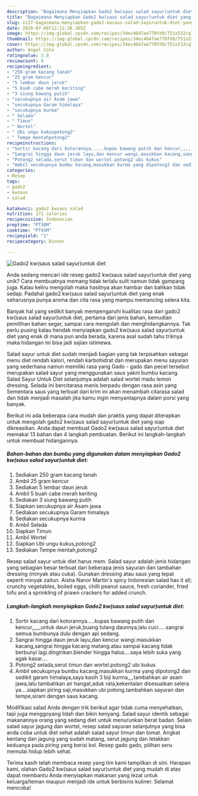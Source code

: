 ```yaml
---
description: "Bagaimana Menyiapkan Gado2 kw(saus salad sayur)untuk diet yang Sempurna"
title: "Bagaimana Menyiapkan Gado2 kw(saus salad sayur)untuk diet yang Sempurna"
slug: 1127-bagaimana-menyiapkan-gado2-kwsaus-salad-sayuruntuk-diet-yang-sempurna
date: 2020-07-06T12:11:36.365Z
image: https://img-global.cpcdn.com/recipes/34ec4647ae770fd9/751x532cq70/gado2-kwsaus-salad-sayuruntuk-diet-foto-resep-utama.jpg
thumbnail: https://img-global.cpcdn.com/recipes/34ec4647ae770fd9/751x532cq70/gado2-kwsaus-salad-sayuruntuk-diet-foto-resep-utama.jpg
cover: https://img-global.cpcdn.com/recipes/34ec4647ae770fd9/751x532cq70/gado2-kwsaus-salad-sayuruntuk-diet-foto-resep-utama.jpg
author: Angel Cole
ratingvalue: 3.8
reviewcount: 4
recipeingredient:
- "250 gram kacang tanah"
- "25 gram kencur"
- "5 lembar daun jeruk"
- "5 buah cabe merah keriting"
- "3 siung bawang putih"
- "secukupnya air Asam jawa"
- "secukupnya Garam himalaya"
- "secukupnya kurma"
- " Selada"
- " Timun"
- " Wortel"
- " Ubi ungu kukuspotong2"
- " Tempe mentahpotong2"
recipeinstructions:
- "Sortir kacang dari kotorannya.....kupas bawang putih dan kencur,,,,,,untuk daun jeruk,buang tulang daunnya,lalu cuci.....sangrai semua bumbunya dulu dengan api sedang."
- "Sangrai hingga daun jeruk layu,dan kencur wangi.masukkan kacang,sangrai hingga kacang matang.atau sampai kacang tidak berbunyi lagi.dinginkan.blender hingga halus....saya lebih suka yang agak kasar...."
- "Potong2 selada,serut timun dan wortel.potong2 ubi kukus"
- "Ambil secukupnya bumbu kacang,masukkan kurma yang dipotong2 dan sedikit garam himalaya,saya kasih 3 biji kurma,,,,tambahkan air asam jawa,lalu tambahkan air hangat,aduk rata,kekentalan disesuaikan selera ya....siapkan piring saji,masukkan ubi potong.tambahkan sayuran dan tempe,siram dengan saus kacang."
categories:
- Resep
tags:
- gado2
- kwsaus
- salad

katakunci: gado2 kwsaus salad 
nutrition: 171 calories
recipecuisine: Indonesian
preptime: "PT30M"
cooktime: "PT45M"
recipeyield: "1"
recipecategory: Dinner

---
```



![Gado2 kw(saus salad sayur)untuk diet](https://img-global.cpcdn.com/recipes/34ec4647ae770fd9/751x532cq70/gado2-kwsaus-salad-sayuruntuk-diet-foto-resep-utama.jpg)

Anda sedang mencari ide resep gado2 kw(saus salad sayur)untuk diet yang unik? Cara membuatnya memang tidak terlalu sulit namun tidak gampang juga. Kalau keliru mengolah maka hasilnya akan hambar dan bahkan tidak sedap. Padahal gado2 kw(saus salad sayur)untuk diet yang enak seharusnya punya aroma dan cita rasa yang mampu memancing selera kita.

Banyak hal yang sedikit banyak mempengaruhi kualitas rasa dari gado2 kw(saus salad sayur)untuk diet, pertama dari jenis bahan, kemudian pemilihan bahan segar, sampai cara mengolah dan menghidangkannya. Tak perlu pusing kalau hendak menyiapkan gado2 kw(saus salad sayur)untuk diet yang enak di mana pun anda berada, karena asal sudah tahu triknya maka hidangan ini bisa jadi sajian istimewa.

Salad sayur untuk diet sudah menjadi bagian yang tak terpisahkan sebagai menu diet rendah kalori, rendah karbohidrat dan merupakan menu sayuran yang sederhana namun memiliki rasa yang Gado - gado dan pecel tersebut merupakan salad sayur yang menggunakan saus yakni bumbu kacang. Salad Sayur Untuk Diet selanjutnya adalah salad wortel madu lemon dressing. Selada ini bercitarasa manis berpadu dengan rasa asin yang Sementara saus yang terbuat dari krim ini akan menambah citarasa salad dan tidak menjadi masalah jika kamu ingin menyantapnya dalam porsi yang banyak.


Berikut ini ada beberapa cara mudah dan praktis yang dapat diterapkan untuk mengolah gado2 kw(saus salad sayur)untuk diet yang siap dikreasikan. Anda dapat membuat Gado2 kw(saus salad sayur)untuk diet memakai 13 bahan dan 4 langkah pembuatan. Berikut ini langkah-langkah untuk membuat hidangannya.

<!--inarticleads1-->

##### Bahan-bahan dan bumbu yang digunakan dalam menyiapkan Gado2 kw(saus salad sayur)untuk diet:

1. Sediakan 250 gram kacang tanah
1. Ambil 25 gram kencur
1. Sediakan 5 lembar daun jeruk
1. Ambil 5 buah cabe merah keriting
1. Sediakan 3 siung bawang putih
1. Siapkan secukupnya air Asam jawa
1. Sediakan secukupnya Garam himalaya
1. Sediakan secukupnya kurma
1. Ambil  Selada
1. Siapkan  Timun
1. Ambil  Wortel
1. Siapkan  Ubi ungu kukus,potong2
1. Sediakan  Tempe mentah,potong2


Resep salad sayur untuk diet harus mem. Salad sayur adalah jenis hidangan yang sebagian besar terbuat dari beberapa jenis sayuran dan tambahan dressing (minyak atau cuka). Gunakan dressing atau saus yang tepat seperti minyak zaitun. Aisha Nanor Martin&#39;s spicy Indonesian salad has it all; crunchy vegetables, boiled eggs, chilli peanut sauce, fresh coriander, fried tofu and a sprinkling of prawn crackers for added crunch. 

<!--inarticleads2-->

##### Langkah-langkah menyiapkan Gado2 kw(saus salad sayur)untuk diet:

1. Sortir kacang dari kotorannya.....kupas bawang putih dan kencur,,,,,,untuk daun jeruk,buang tulang daunnya,lalu cuci.....sangrai semua bumbunya dulu dengan api sedang.
1. Sangrai hingga daun jeruk layu,dan kencur wangi.masukkan kacang,sangrai hingga kacang matang.atau sampai kacang tidak berbunyi lagi.dinginkan.blender hingga halus....saya lebih suka yang agak kasar....
1. Potong2 selada,serut timun dan wortel.potong2 ubi kukus
1. Ambil secukupnya bumbu kacang,masukkan kurma yang dipotong2 dan sedikit garam himalaya,saya kasih 3 biji kurma,,,,tambahkan air asam jawa,lalu tambahkan air hangat,aduk rata,kekentalan disesuaikan selera ya....siapkan piring saji,masukkan ubi potong.tambahkan sayuran dan tempe,siram dengan saus kacang.


Modifikasi salad Anda dengan trik berikut agar tidak cuma menyehatkan, tapi juga menggoyang lidah dan bikin kenyang. Salad sayur identik sebagai makanannya orang yang sedang diet untuk menurunkan berat badan. Selain salad sayur jagung dan wortel, resep salad sayuran selanjutnya yang bisa anda coba untuk diet sehat adalah salad sayur timun dan tomat. Angkat kentang dan jagung yang sudah matang, serut jagung dan letakkan keduanya pada piring yang berisi kol. Resep gado gado, pilihan seru memulai hidup lebih sehat. 

Terima kasih telah membaca resep yang tim kami tampilkan di sini. Harapan kami, olahan Gado2 kw(saus salad sayur)untuk diet yang mudah di atas dapat membantu Anda menyiapkan makanan yang lezat untuk keluarga/teman maupun menjadi ide untuk berbisnis kuliner. Selamat mencoba!
